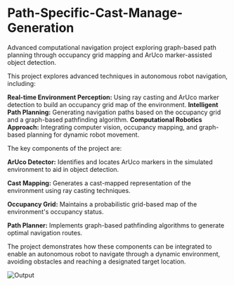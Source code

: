 # Path-Specific-Cast-Manage-Generation
Advanced computational navigation project exploring graph-based path planning through occupancy grid mapping and ArUco marker-assisted object detection.

This project explores advanced techniques in autonomous robot navigation, including:

**Real-time Environment Perception:** Using ray casting and ArUco marker detection to build an occupancy grid map of the environment.
**Intelligent Path Planning:** Generating navigation paths based on the occupancy grid and a graph-based pathfinding algorithm.
**Computational Robotics Approach:** Integrating computer vision, occupancy mapping, and graph-based planning for dynamic robot movement.

The key components of the project are:

**ArUco Detector:** Identifies and locates ArUco markers in the simulated environment to aid in object detection.

**Cast Mapping:** Generates a cast-mapped representation of the environment using ray casting techniques.

**Occupancy Grid:** Maintains a probabilistic grid-based map of the environment's occupancy status.

**Path Planner:** Implements graph-based pathfinding algorithms to generate optimal navigation routes.

The project demonstrates how these components can be integrated to enable an autonomous robot to navigate through a dynamic environment, avoiding obstacles and reaching a designated target location.

![Output](https://github.com/user-attachments/assets/63036c2d-cb08-4feb-b95e-b845dc0938ff)
